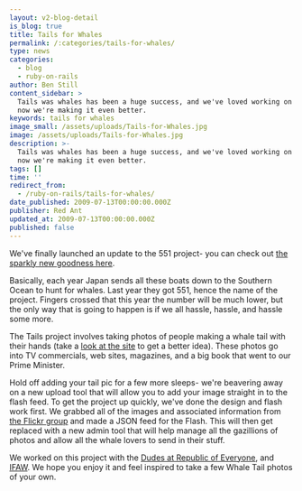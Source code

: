 ```yaml
---
layout: v2-blog-detail
is_blog: true
title: Tails for Whales
permalink: /:categories/tails-for-whales/
type: news
categories:
  - blog
  - ruby-on-rails
author: Ben Still
content_sidebar: >
  Tails was whales has been a huge success, and we've loved working on it. And
  now we're making it even better.
keywords: tails for whales
image_small: /assets/uploads/Tails-for-Whales.jpg
image: /assets/uploads/Tails-for-Whales.jpg
description: >-
  Tails was whales has been a huge success, and we've loved working on it. And
  now we're making it even better.
tags: []
time: ''
redirect_from:
  - /ruby-on-rails/tails-for-whales/
date_published: 2009-07-13T00:00:00.000Z
publisher: Red Ant
updated_at: 2009-07-13T00:00:00.000Z
published: false
---
```


We've finally launched an update to the 551 project- you can check out [the sparkly new goodness here](http://tailsforwhales.org).

Basically, each year Japan sends all these boats down to the Southern Ocean to hunt for whales. Last year they got 551, hence the name of the project. Fingers crossed that this year the number will be much lower, but the only way that is going to happen is if we all hassle, hassle, and hassle some more.

The Tails project involves taking photos of people making a whale tail with their hands (take a [look at the site](http://www.tailsforwhales.org/) to get a better idea). These photos go into TV commercials, web sites, magazines, and a big book that went to our Prime Minister.

Hold off adding your tail pic for a few more sleeps- we're beavering away on a new upload tool that will allow you to add your image straight in to the flash feed. To get the project up quickly, we've done the design and flash work first. We grabbed all of the images and associated information from [the Flickr group](http://www.flickr.com/groups/551) and made a JSON feed for the Flash. This will then get replaced with a new admin tool that will help manage all the gazillions of photos and allow all the whale lovers to send in their stuff.

We worked on this project with the [Dudes at Republic of Everyone](http://www.republicofeveryone.com/), and [IFAW](http://www.ifaw.org). We hope you enjoy it and feel inspired to take a few Whale Tail photos of your own.
